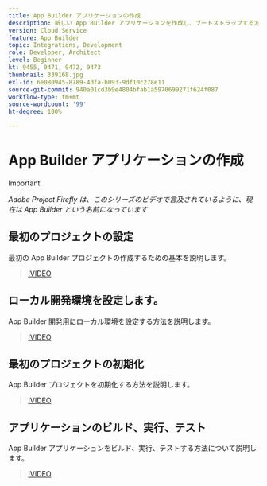 ```yaml
---
title: App Builder アプリケーションの作成
description: 新しい App Builder アプリケーションを作成し、ブートストラップする方法を説明します。
version: Cloud Service
feature: App Builder
topic: Integrations, Development
role: Developer, Architect
level: Beginner
kt: 9455, 9471, 9472, 9473
thumbnail: 339168.jpg
exl-id: 6e080945-8789-4dfa-b093-9df10c278e11
source-git-commit: 940a01cd3b9e4804bfab1a5970699271f624f087
workflow-type: tm+mt
source-wordcount: '99'
ht-degree: 100%

---
```


# App Builder アプリケーションの作成

>[!IMPORTANT]
>
> _Adobe Project Firefly は、このシリーズのビデオで言及されているように、現在は App Builder という名前になっています_

## 最初のプロジェクトの設定

最初の App Builder プロジェクトの作成するための基本を説明します。

>[!VIDEO](https://video.tv.adobe.com/v/339168/?quality=12&learn=on)

## ローカル開発環境を設定します。

App Builder 開発用にローカル環境を設定する方法を説明します。

>[!VIDEO](https://video.tv.adobe.com/v/339169/?quality=12&learn=on)

## 最初のプロジェクトの初期化

App Builder プロジェクトを初期化する方法を説明します。

>[!VIDEO](https://video.tv.adobe.com/v/339170/?quality=12&learn=on)

## アプリケーションのビルド、実行、テスト

App Builder アプリケーションをビルド、実行、テストする方法について説明します。

>[!VIDEO](https://video.tv.adobe.com/v/339171/?quality=12&learn=on)
